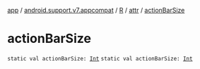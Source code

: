 [app](../../../index.md) / [android.support.v7.appcompat](../../index.md) / [R](../index.md) / [attr](index.md) / [actionBarSize](./action-bar-size.md)

# actionBarSize

`static val actionBarSize: `[`Int`](https://kotlinlang.org/api/latest/jvm/stdlib/kotlin/-int/index.html)
`static val actionBarSize: `[`Int`](https://kotlinlang.org/api/latest/jvm/stdlib/kotlin/-int/index.html)